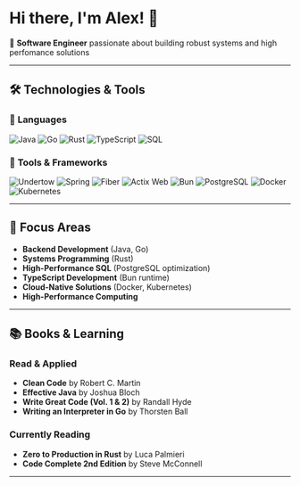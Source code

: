 # Hi there, I'm Alex! 👋

🚀 **Software Engineer** passionate about building robust systems and high perfomance solutions

---

## 🛠️ Technologies & Tools

### 🔧 **Languages**
![Java](https://img.shields.io/badge/Java-%23ED8B00.svg?style=for-the-badge&logo=openjdk&logoColor=white)
![Go](https://img.shields.io/badge/Go-%2300ADD8.svg?style=for-the-badge&logo=go&logoColor=white)
![Rust](https://img.shields.io/badge/Rust-%23000000.svg?style=for-the-badge&logo=rust&logoColor=white)
![TypeScript](https://img.shields.io/badge/TypeScript-%23007ACC.svg?style=for-the-badge&logo=typescript&logoColor=white)
![SQL](https://img.shields.io/badge/SQL-316192?style=for-the-badge&logo=sql&logoColor=white)

### 🧰 **Tools & Frameworks**
![Undertow](https://img.shields.io/badge/Undertow-%23ED8B00?style=for-the-badge&logo=openjdk&logoColor=white)
![Spring](https://img.shields.io/badge/Spring-%236DB33F.svg?style=for-the-badge&logo=spring&logoColor=white)
![Fiber](https://img.shields.io/badge/Fiber-00ADD8?style=for-the-badge&logo=go&logoColor=white)
![Actix Web](https://img.shields.io/badge/Actix_Web-%23000000?style=for-the-badge&logo=rust&logoColor=white)
![Bun](https://img.shields.io/badge/Bun-%23007ACC?style=for-the-badge&logo=bun&logoColor=white)
![PostgreSQL](https://img.shields.io/badge/PostgreSQL-316192?style=for-the-badge&logo=postgresql&logoColor=white)
![Docker](https://img.shields.io/badge/Docker-%230db7ed.svg?style=for-the-badge&logo=docker&logoColor=white)
![Kubernetes](https://img.shields.io/badge/Kubernetes-%23326ce5.svg?style=for-the-badge&logo=kubernetes&logoColor=white)

---

## 🎯 Focus Areas

- **Backend Development** (Java, Go)
- **Systems Programming** (Rust)
- **High-Performance SQL** (PostgreSQL optimization)
- **TypeScript Development** (Bun runtime)
- **Cloud-Native Solutions** (Docker, Kubernetes)
- **High-Performance Computing**

---

## 📚 Books & Learning

### Read & Applied
- **Clean Code** by Robert C. Martin
- **Effective Java** by Joshua Bloch
- **Write Great Code (Vol. 1 & 2)** by Randall Hyde
- **Writing an Interpreter in Go** by Thorsten Ball

### Currently Reading
- **Zero to Production in Rust** by Luca Palmieri
- **Code Complete 2nd Edition** by Steve McConnell

---
